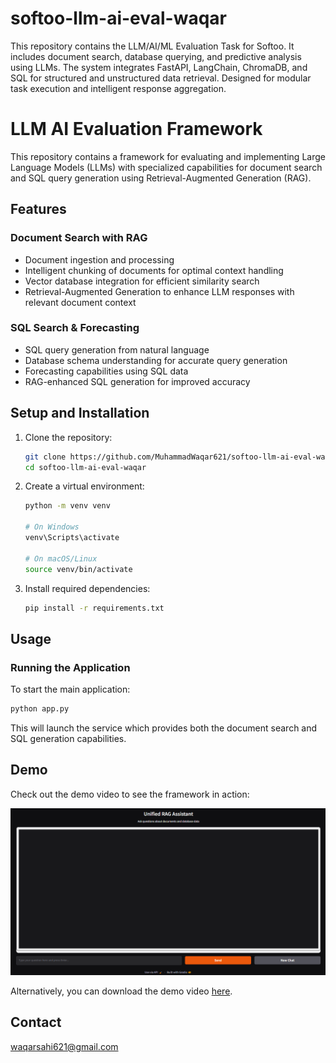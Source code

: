 # softoo-llm-ai-eval-waqar
This repository contains the LLM/AI/ML Evaluation Task for Softoo. It includes document search, database querying, and predictive analysis using LLMs. The system integrates FastAPI, LangChain, ChromaDB, and SQL for structured and unstructured data retrieval. Designed for modular task execution and intelligent response aggregation.
# LLM AI Evaluation Framework
This repository contains a framework for evaluating and implementing Large Language Models (LLMs) with specialized capabilities for document search and SQL query generation using Retrieval-Augmented Generation (RAG).
## Features
### Document Search with RAG
- Document ingestion and processing
- Intelligent chunking of documents for optimal context handling
- Vector database integration for efficient similarity search
- Retrieval-Augmented Generation to enhance LLM responses with relevant document context
### SQL Search & Forecasting
- SQL query generation from natural language
- Database schema understanding for accurate query generation
- Forecasting capabilities using SQL data
- RAG-enhanced SQL generation for improved accuracy
## Setup and Installation
1. Clone the repository:
   ```bash
   git clone https://github.com/MuhammadWaqar621/softoo-llm-ai-eval-waqar.git
   cd softoo-llm-ai-eval-waqar
   ```
2. Create a virtual environment:
   ```bash
   python -m venv venv
   
   # On Windows
   venv\Scripts\activate
   
   # On macOS/Linux
   source venv/bin/activate
   ```
3. Install required dependencies:
   ```bash
   pip install -r requirements.txt
   ```
## Usage
### Running the Application
To start the main application:
```bash
python app.py
```
This will launch the service which provides both the document search and SQL generation capabilities.

## Demo
Check out the demo video to see the framework in action:

![Demo image](image/demo.png)

Alternatively, you can download the demo video [here](video.mp4).

## Contact
waqarsahi621@gmail.com